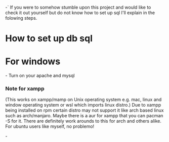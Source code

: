 
-` If you were to somehow stumble upon this project and would like to check it out yourself but do not know how to set up sql I'll explain in the folowing steps.

# How to set up db sql

 <h1>For windows</h1>
- Turn on your apache and mysql 
    <h3>Note for xampp</h3>
    <p>(This works on xampp/mamp on Unix operating system e.g. mac, linux and window operating system or wsl which imports linux distro.) Due to xampp being installed on rpm certain distro may not support it like arch based linux such as arch/manjaro. Maybe there is a aur for xampp that you can pacman -S for it. There are definitely work arounds to this for arch and others alike. For ubuntu users like myself, no problemo!</p>
- 